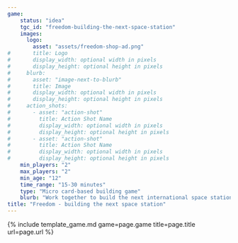 ```yaml
---
game:
    status: "idea"
    tgc_id: "freedom-building-the-next-space-station"
    images:
      logo:
        asset: "assets/freedom-shop-ad.png"
#       title: Logo
#       display_width: optional width in pixels
#       display_height: optional height in pixels
#     blurb:
#       asset: "image-next-to-blurb"
#       title: Image
#       display_width: optional width in pixels
#       display_height: optional height in pixels
#     action_shots:
#       - asset: "action-shot"
#         title: Action Shot Name
#         display_width: optional width in pixels
#         display_height: optional height in pixels
#       - asset: "action-shot"
#         title: Action Shot Name
#         display_width: optional width in pixels
#         display_height: optional height in pixels
    min_players: "2"
    max_players: "2"
    min_age: "12"
    time_range: "15-30 minutes"
    type: "Micro card-based building game"
    blurb: "Work together to build the next international space station, but make sure you build more of it to claim international bragging rights!"
title: "Freedom - building the next space station"
---
```

{% include template_game.md game=page.game title=page.title url=page.url %}
